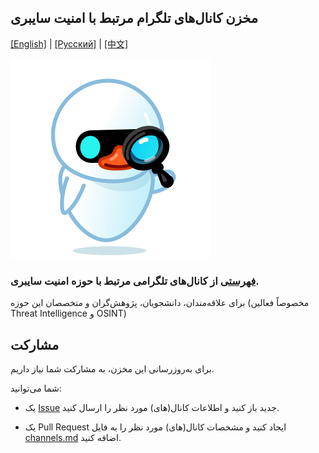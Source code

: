 ## مخزن کانال‌های تلگرام مرتبط با امنیت سایبری

[[English]](./READMEs/README-en.md) | [[Русский]](./READMEs/README-ru.md) | [[中文]](./READMEs/README-zh.md)

![LOGO](./src/assets/icon.png)

### [فهرستی](https://mehrazino.github.io/tg-cybersec/) از کانال‌های تلگرامی مرتبط با حوزه امنیت سایبری.

برای علاقه‌مندان، دانشجویان، پژوهش‌گران و متخصصان این حوزه (مخصوصاً فعالین Threat Intelligence و OSINT)

## مشارکت

برای به‌روزرسانی این مخزن، به مشارکت شما نیاز داریم.

شما می‌توانید:

- یک [Issue](https://github.com/mehrazino/tg-cybersec/issues/new) جدید باز کنید و اطلاعات کانال(های) مورد نظر را ارسال کنید.

- یک Pull Request ایجاد کنید و مشخصات کانال(های) مورد نظر را به فایل [channels.md](./src/data/channels.md) اضافه کنید.

